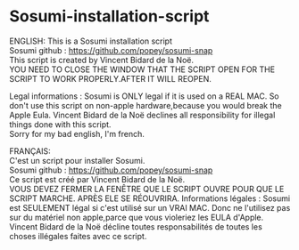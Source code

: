 # Sosumi-installation-script
ENGLISH:
This is a Sosumi installation script  
Sosumi github : https://github.com/popey/sosumi-snap  
This script is created by Vincent Bidard de la Noë.  
YOU NEED TO CLOSE THE WINDOW THAT THE SCRIPT OPEN FOR THE SCRIPT TO WORK PROPERLY.AFTER IT WILL REOPEN.

Legal informations : Sosumi is ONLY legal if it is used on a REAL MAC. So don't use this script on non-apple hardware,because you would break the Apple Eula.   Vincent Bidard de la Noë declines all responsibility for illegal things done with this script.  
Sorry for my bad english, I'm french.  
  
  
  
  
FRANÇAIS:  
C'est un script pour installer Sosumi.  
Sosumi github : https://github.com/popey/sosumi-snap  
Ce script est créé par Vincent Bidard de la Noë.  
VOUS DEVEZ FERMER LA FENÊTRE QUE LE SCRIPT OUVRE POUR QUE LE SCRIPT MARCHE. APRÈS ELE SE RÉOUVRIRA.
Informations légales : Sosumi est SEULEMENT légal si c'est utilisé sur un VRAI MAC. Donc ne l'utilisez pas sur du matériel non apple,parce que vous violeriez les EULA d'Apple. Vincent Bidard de la Noë décline toutes responsabilités de toutes les choses illégales faites avec ce script.  


